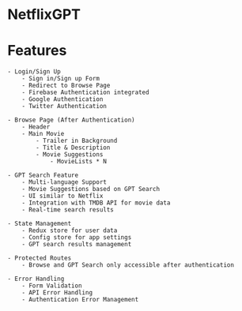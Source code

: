 # NetflixGPT

# Features
    - Login/Sign Up
        - Sign in/Sign up Form
        - Redirect to Browse Page
        - Firebase Authentication integrated
        - Google Authentication
        - Twitter Authentication
    
    - Browse Page (After Authentication)
        - Header
        - Main Movie
            - Trailer in Background
            - Title & Description
            - Movie Suggestions
                - MovieLists * N 
    
    - GPT Search Feature
        - Multi-language Support 
        - Movie Suggestions based on GPT Search
        - UI similar to Netflix
        - Integration with TMDB API for movie data
        - Real-time search results
    
    - State Management
        - Redux store for user data
        - Config store for app settings
        - GPT search results management
    
    - Protected Routes
        - Browse and GPT Search only accessible after authentication
    
    - Error Handling
        - Form Validation
        - API Error Handling
        - Authentication Error Management
